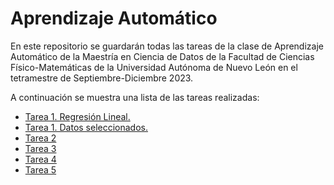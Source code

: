 # Aprendizaje Automático

En este repositorio se guardarán todas las tareas de la clase de Aprendizaje Automático de la Maestría en Ciencia de Datos de la Facultad de Ciencias Físico-Matemáticas de la Universidad Autónoma de Nuevo León en el tetramestre de Septiembre-Diciembre 2023.

A continuación se muestra una lista de las tareas realizadas:
* [Tarea 1. Regresión Lineal.](https://github.com/HelenaCarrillo/AprendizajeAutomatico/blob/main/Tarea1_RL.ipynb)
* [Tarea 1. Datos seleccionados.](https://github.com/HelenaCarrillo/AprendizajeAutomatico/blob/main/Tarea1_datos.ipynb)
* [Tarea 2](https://github.com/HelenaCarrillo/AprendizajeAutomatico/blob/main/Tarea2.ipynb)
* [Tarea 3](https://github.com/HelenaCarrillo/AprendizajeAutomatico/blob/main/Tarea3.ipynb)
* [Tarea 4](https://github.com/HelenaCarrillo/AprendizajeAutomatico/blob/main/Tarea4Colab.ipynb)
* [Tarea 5]()